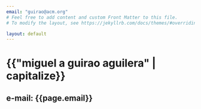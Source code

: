 ```yaml
---
email: "guirao@acm.org"
# Feel free to add content and custom Front Matter to this file.
# To modify the layout, see https://jekyllrb.com/docs/themes/#overriding-theme-defaults

layout: default
---
```

<h1> {{"miguel a guirao aguilera" | capitalize}}</h1>
<h2>e-mail: {{page.email}}</h2>